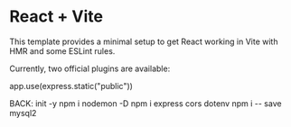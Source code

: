 # React + Vite

This template provides a minimal setup to get React working in Vite with HMR and some ESLint rules.

Currently, two official plugins are available:

app.use(express.static("public"))

BACK: 
init -y
npm i nodemon -D
npm i express cors dotenv
npm i -- save mysql2